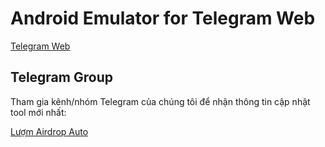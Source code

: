 # Android Emulator for Telegram Web

[Telegram Web](https://web.telegram.org/)

## Telegram Group

Tham gia kênh/nhóm Telegram của chúng tôi để nhận thông tin cập nhật tool mới nhất:

[Lượm Airdrop Auto](https://t.me/autoairdropref)
